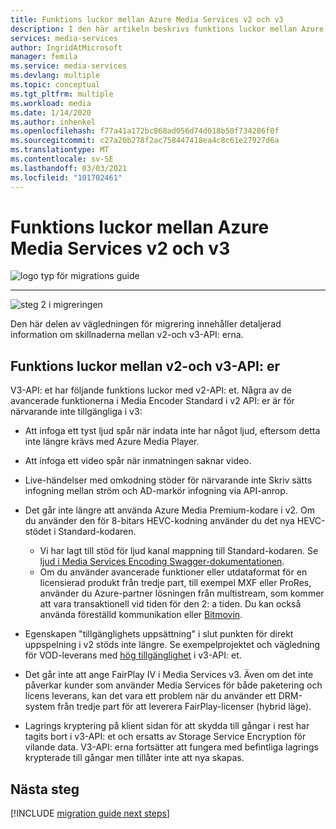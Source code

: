 ```yaml
---
title: Funktions luckor mellan Azure Media Services v2 och v3
description: I den här artikeln beskrivs funktions luckor mellan Azure Media Services v2 och v3.
services: media-services
author: IngridAtMicrosoft
manager: femila
ms.service: media-services
ms.devlang: multiple
ms.topic: conceptual
ms.tgt_pltfrm: multiple
ms.workload: media
ms.date: 1/14/2020
ms.author: inhenkel
ms.openlocfilehash: f77a41a172bc868ad056d74d018b50f734286f0f
ms.sourcegitcommit: c27a20b278f2ac758447418ea4c8c61e27927d6a
ms.translationtype: MT
ms.contentlocale: sv-SE
ms.lasthandoff: 03/03/2021
ms.locfileid: "101702461"
---
```

# <a name="feature-gaps-between-azure-media-services-v2-and-v3"></a>Funktions luckor mellan Azure Media Services v2 och v3

![logo typ för migrations guide](./media/migration-guide/azure-media-services-logo-migration-guide.svg)

<hr color="#5ea0ef" size="10">

![steg 2 i migreringen](./media/migration-guide/steps-2.svg)

Den här delen av vägledningen för migrering innehåller detaljerad information om skillnaderna mellan v2-och v3-API: erna.

## <a name="feature-gaps-between-v2-and-v3-apis"></a>Funktions luckor mellan v2-och v3-API: er

V3-API: et har följande funktions luckor med v2-API: et. Några av de avancerade funktionerna i Media Encoder Standard i v2 API: er är för närvarande inte tillgängliga i v3:

- Att infoga ett tyst ljud spår när indata inte har något ljud, eftersom detta inte längre krävs med Azure Media Player.

- Att infoga ett video spår när inmatningen saknar video.

- Live-händelser med omkodning stöder för närvarande inte Skriv sätts infogning mellan ström och AD-markör infogning via API-anrop.

- Det går inte längre att använda Azure Media Premium-kodare i v2. Om du använder den för 8-bitars HEVC-kodning använder du det nya HEVC-stödet i Standard-kodaren. 
    - Vi har lagt till stöd för ljud kanal mappning till Standard-kodaren.  Se [ljud i Media Services Encoding Swagger-dokumentationen](https://github.com/Azure/azure-rest-api-specs/blob/master/specification/mediaservices/resource-manager/Microsoft.Media/stable/2020-05-01/Encoding.json).
    - Om du använder avancerade funktioner eller utdataformat för en licensierad produkt från tredje part, till exempel MXF eller ProRes, använder du Azure-partner lösningen från multistream, som kommer att vara transaktionell vid tiden för den 2: a tiden. Du kan också använda föreställd kommunikation eller [Bitmovin](http://bitmovin.com).

- Egenskapen "tillgänglighets uppsättning" i slut punkten för direkt uppspelning i v2 stöds inte längre. Se exempelprojektet och vägledning för VOD-leverans med [hög tillgänglighet](./media-services-high-availability-encoding.md) i v3-API: et.

- Det går inte att ange FairPlay IV i Media Services v3. Även om det inte påverkar kunder som använder Media Services för både paketering och licens leverans, kan det vara ett problem när du använder ett DRM-system från tredje part för att leverera FairPlay-licenser (hybrid läge).

- Lagrings kryptering på klient sidan för att skydda till gångar i rest har tagits bort i v3-API: et och ersatts av Storage Service Encryption för vilande data. V3-API: erna fortsätter att fungera med befintliga lagrings krypterade till gångar men tillåter inte att nya skapas.

## <a name="next-steps"></a>Nästa steg

[!INCLUDE [migration guide next steps](./includes/migration-guide-next-steps.md)]